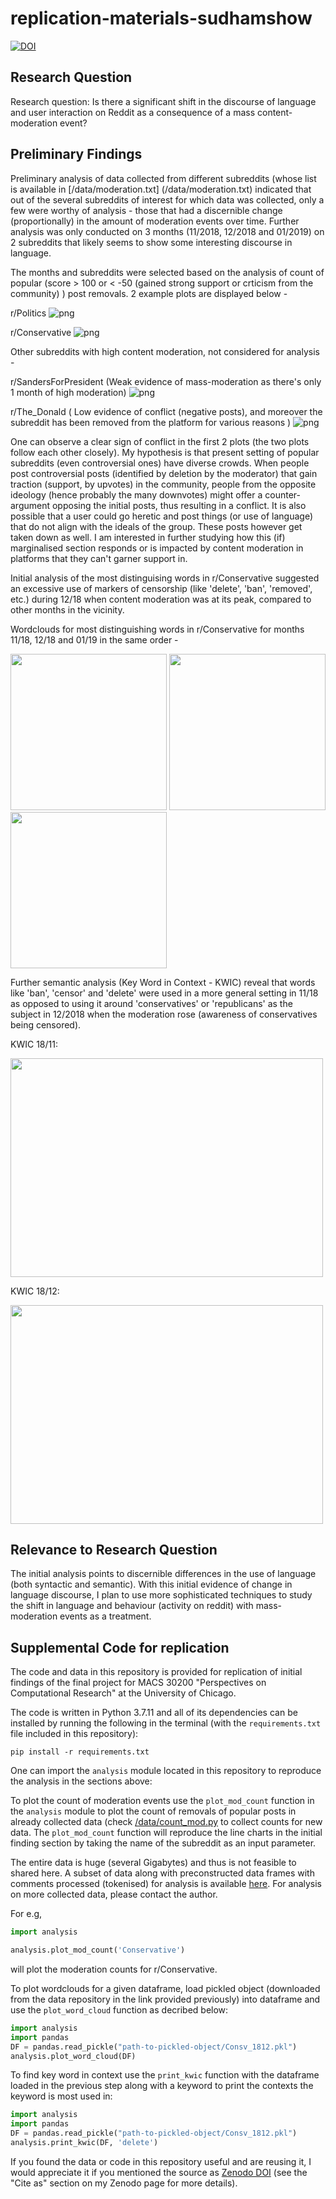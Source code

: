 # replication-materials-sudhamshow
[![DOI](https://zenodo.org/badge/483592109.svg)](https://zenodo.org/badge/latestdoi/483592109)

## Research Question
Research question: Is there a significant shift in the discourse of language and user interaction on Reddit as a consequence of a mass content-moderation event?

## Preliminary Findings
Preliminary analysis of data collected from different subreddits (whose list is available in [/data/moderation.txt]
(/data/moderation.txt) indicated that out of the several subreddits of interest for which data was collected, only a 
few were worthy of analysis - those that had a discernible change (proportionally) in the amount of moderation 
events over time. 
Further analysis was only conducted on 3 months (11/2018, 12/2018 and 01/2019) on 2 subreddits that likely seems to 
show some interesting discourse in language.

The months and subreddits were selected based on the analysis of count of popular (score > 100 or < -50 (gained strong 
support or 
crticism from the community) ) post removals. 2 example plots are displayed below -

r/Politics
![png](findings/Politics.png)

r/Conservative
![png](findings/Conservative.png)

Other subreddits with high content moderation, not considered for analysis -

r/SandersForPresident (Weak evidence of mass-moderation as there's only 1 month of high moderation)
![png](findings/Sanders4Pres.png)

r/The_Donald ( Low evidence of conflict (negative posts), and moreover the subreddit has been removed from the 
platform for various reasons )
![png](findings/The_Donald.png)

One can observe a clear sign of conflict in the first 2 plots (the two plots follow each other closely). My 
hypothesis is that present setting of 
popular subreddits 
(even controversial ones) have diverse crowds. When people post controversial posts (identified by deletion by 
the moderator) that gain traction (support, by upvotes) in the community, people from the opposite ideology (hence 
probably the many downvotes) might offer a counter-argument opposing the initial posts, thus resulting in a conflict.
It is also possible that a user could go heretic and post things (or use of language) that do not align with the 
ideals of the group. These posts however get taken down as well. I am interested in further studying how this
(if) marginalised section responds or is impacted by content moderation in platforms that they can't garner support in.

Initial analysis of the most distinguising words in r/Conservative suggested an excessive use of markers of 
censorship (like 'delete', 'ban', 'removed', etc.) during 12/18 when content moderation was at its peak, compared to 
other months in the vicinity.

Wordclouds for most distinguishing words in r/Conservative for months 11/18, 12/18 and 01/19 in the same order -


<img src="findings/Consv1.png" width="250" height="250"> <img src="findings/Consv2.png" width="250" height="250"> 
<img src="findings/consv3.png" width="250" height="250">


Further semantic analysis (Key Word in Context - KWIC) reveal that words like 'ban', 'censor' and 'delete' were used 
in a more general setting in 11/18 as opposed to using it around 'conservatives' or 'republicans' as the subject in 
12/2018 when the moderation rose (awareness of conservatives being censored).

KWIC 18/11:

<img src="findings/1811_consv_kwic.png" width="500" height="350">

KWIC 18/12:

<img src="findings/1812_consv_kwic.png" width="500" height="350">

## Relevance to Research Question
The initial analysis points to discernible differences in the use of language (both syntactic and semantic). With 
this initial evidence of change in language discourse, I plan to use more sophisticated techniques to study the 
shift 
in language and behaviour (activity on reddit) with mass-moderation events as a treatment.

## Supplemental Code for replication

The code and data in this repository is provided for replication of initial findings of the final project for MACS 30200 "Perspectives on Computational Research" at the University of Chicago.

The code is written in Python 3.7.11 and all of its dependencies can be installed by running the following in the 
terminal (with the `requirements.txt` file included in this repository):

```
pip install -r requirements.txt
```

One can import the `analysis` module located in this repository to reproduce the analysis in the sections above:


To plot the count of moderation events use the `plot_mod_count` function in the `analysis` module to plot the count 
of removals of popular posts in already collected data (check [/data/count_mod.py](/data/count_mod.py) to collect 
counts for new data. The `plot_mod_count` 
function will reproduce the line charts in the initial finding section by taking the name of the subreddit as an 
input parameter.

The entire data is huge (several Gigabytes) and thus is not feasible to shared here. A subset of data along with 
preconstructed data frames with comments processed (tokenised) for analysis is available [here](https://drive.google.com/drive/folders/1XD4H8EmzjIgxKXmQ1bilG0uV3icnbg_A?usp=sharing).
For analysis on more collected data, please contact the author.

For e.g,
```python
import analysis

analysis.plot_mod_count('Conservative')
```
will plot the moderation counts for r/Conservative.

To plot wordclouds for a given dataframe, load pickled object (downloaded from the data repository in the link 
provided previously) 
into dataframe and use the `plot_word_cloud` function 
as decribed below:

```python
import analysis
import pandas
DF = pandas.read_pickle("path-to-pickled-object/Consv_1812.pkl")
analysis.plot_word_cloud(DF)
```

To find key word in context use the `print_kwic` function with the dataframe loaded in the previous step along with 
a keyword to print the contexts the keyword is most used in:
```python
import analysis
import pandas
DF = pandas.read_pickle("path-to-pickled-object/Consv_1812.pkl")
analysis.print_kwic(DF, 'delete')
```

If you found the data or code in this repository useful and are reusing it, I would appreciate it if you mentioned the 
source as 
[Zenodo DOI](https://doi.org/10.5281/zenodo.6501966) (see the "Cite as" section on my Zenodo page for more details).
